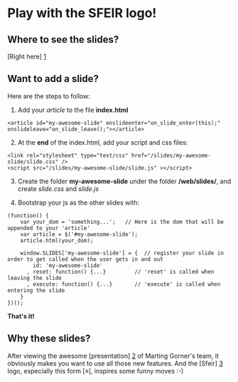 Play with the SFEIR logo!
=========================

Where to see the slides?
------------------------
[Right here] [1]

Want to add a slide?
--------------------

Here are the steps to follow:

1. Add your *article* to the file **index.html**
```
<article id="my-awesome-slide" onslideenter="on_slide_enter(this);" onslideleave="on_slide_leave();"></article>
```

2. At the **end** of the index.html, add your script and css files:
```
<link rel="stylesheet" type="text/css" href="/slides/my-awesome-slide/slide.css" />
<script src="/slides/my-awesome-slide/slide.js" ></script>
```

3. Create the folder **my-awesome-slide** under the folder **/web/slides/**, and create *slide.css* and *slide.js*

4. Bootstrap your js as the other slides with:
```
(function() {
    var your_dom = 'something...';   // Here is the dom that will be appended to your 'article'
    var article = $('#my-awesome-slide');
    article.html(your_dom);
    
    window.SLIDES['my-awesome-slide'] = {  // register your slide in order to get called when the user gets in and out
        id: 'my-awesome-slide'    
      , reset: function() {...}         // 'reset' is called when leaving the slide 
      , execute: function() {...}       // 'execute' is called when entering the slide
    }
})();
```


**That's it!**

Why these slides?
----------------
After viewing the awesome [presentation] [2] of Marting Gorner's team, it obviously makes you want to use all those new features.
And the [Sfeir] [3] logo, especially this form [≡], inspires some funny moves :-)

[1]: http://sfeir-logo.appspot.com/ "Slides with the Sfeir logo"
[2]: http://animateyourhtml5.appspot.com/ "Animate your html5"
[3]: http://www.sfeir.com/ "Sfeir"


